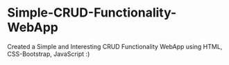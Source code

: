 # Simple-CRUD-Functionality-WebApp
Created a Simple and Interesting CRUD Functionality WebApp using HTML, CSS-Bootstrap,  JavaScript :)
